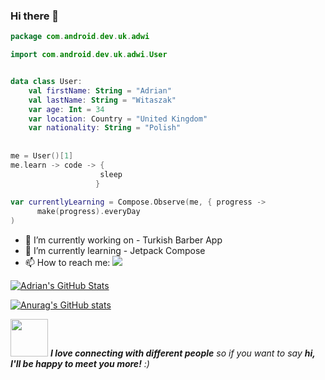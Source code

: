 ### Hi there 👋

```kotlin
package com.android.dev.uk.adwi

import com.android.dev.uk.adwi.User


data class User:
    val firstName: String = "Adrian"
    val lastName: String = "Witaszak"
    var age: Int = 34
    var location: Country = "United Kingdom"
    var nationality: String = "Polish"
   
   
me = User()[1]
me.learn -> code -> {
                    sleep
                   }
                   
var currentlyLearning = Compose.Observe(me, { progress ->
      make(progress).everyDay
)
```


- 🔭 I’m currently working on - Turkish Barber App
- 🌱 I’m currently learning - Jetpack Compose
- 📫 How to reach me: ![](https://img.shields.io/twitter/url?style=social&url=https%3A%2F%2Ftwitter.com%2Fadrianwita)

<a href="https://github.com/adimanwit">
  <img align="center" src="https://github-readme-stats.vercel.app/api/top-langs/?username=adimanwit&hide=c%2B%2B,c,matlab,assembly&title_color=6aa6f8&text_color=8a919a&icon_color=6aa6f8&bg_color=22272e" alt="Adrian's GitHub Stats" />
</a>

[![Anurag's GitHub stats](https://github-readme-stats.vercel.app/api?username=adimanwit)](https://github.com/anuraghazra/github-readme-stats)


<img src="https://media.giphy.com/media/LnQjpWaON8nhr21vNW/giphy.gif" width="60"> <em><b>I love connecting with different people</b> so if you want to say <b>hi, I'll be happy to meet you more!</b> :)</em>

